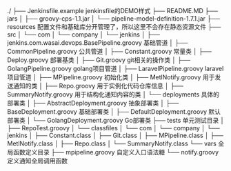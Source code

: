 ./
├── Jenkinsfile.example                                   jenkinsfile的DEMO样式
├── README.MD
├── jars
│   ├── groovy-cps-1.1.jar
│   └── pipeline-model-definition-1.7.1.jar
├── resources                                              配置文件和基础库分开管理了，所以这里不会存在静态资源文件
├── src
│   └── com
│       └── company
│           └── jenkins
│               ├── jenkins.com.wasai.devops.BasePipeline.groovy                    基础管道
│               ├── CommonPipeline.groovy                  公共管道
│               ├── Constant.groovy                        常量类
│               ├── Deploy.groovy                          部署基类
│               ├── Git.groovy                             git相关的操作类
│               ├── GolangPipeline.groovy                  golang项目管道
│               ├── LaravelPipeline.groovy                 laravel项目管道
│               ├── MPipeline.groovy                       初始化类
│               ├── MetlNotify.groovy                      用于发送通知的类
│               ├── Repo.groovy                            用于实例化代码仓库信息
│               ├── SummaryNotify.groovy                   用于结构化通知内容的类
│               └── deployments                            具体的部署类
│                   ├── AbstractDeployment.groovy          抽象部署类
│                   ├── BaseDeployment.groovy              基础部署类
│                   ├── DefaultDeployment.groovy           默认部署类
│                   └── GolangDeployment.groovy            Go部署类
├── tests                                                  单元测试目录
│   ├── RepoTest.groovy
│   └── classfiles
│       └── com
│           └── company
│               └── jenkins
│                   ├── Constant.class
│                   ├── Git.class
│                   ├── MPipeline.class
│                   ├── MetlNotify.class
│                   ├── Repo.class
│                   └── SummaryNotify.class
└── vars                                                   全局函数定义目录
    ├── mpipeline.groovy                                   自定义入口语法糖
    └── notify.groovy                                      定义通知全局调用函数